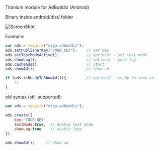 Titanium module for AdBuddiz (Android)

Binary inside android/dist/ folder

![ScreenShot](https://raw.github.com/m1ga/tiadbuddiz/master/android/example/screen.png)

Example:



```javascript
var ads = require("miga.adbuddiz");
ads.setPublisherKey("YOUR_KEY");    // set key
ads.setTestModeActive();            // optional - set test mode
ads.showLog();                      // optional - show log
ads.cacheAds();                     // start
ads.showAd();                       // show ad

if (ads.isReadyToShowAd()){         // optional - ready to show ad
    //
}
```

old syntax (still supported):

```javascript
var ads = require("miga.adbuddiz");

ads.create({
    key:"YOUR_KEY",
    testMode:true,  // enable test mode
    showLog:true    // enable logs
});

ads.showAd();     // show ad

```
